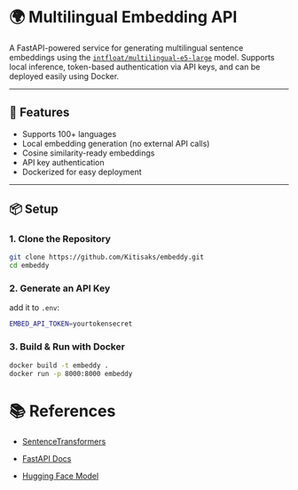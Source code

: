 # 🌍 Multilingual Embedding API

A FastAPI-powered service for generating multilingual sentence embeddings using the [`intfloat/multilingual-e5-large`](https://huggingface.co/intfloat/multilingual-e5-large) model. Supports local inference, token-based authentication via API keys, and can be deployed easily using Docker.

---

## 🚀 Features

- Supports 100+ languages
- Local embedding generation (no external API calls)
- Cosine similarity-ready embeddings
- API key authentication
- Dockerized for easy deployment

---

## 📦 Setup

### 1. Clone the Repository

```bash
git clone https://github.com/Kitisaks/embeddy.git
cd embeddy
```

### 2. Generate an API Key

add it to `.env`:

```bash
EMBED_API_TOKEN=yourtokensecret
```

### 3. Build & Run with Docker

```bash
docker build -t embeddy .
docker run -p 8000:8000 embeddy
```

# 📚 References

- [SentenceTransformers](https://www.sbert.net/)

- [FastAPI Docs](https://fastapi.tiangolo.com/)

- [Hugging Face Model](https://huggingface.co/intfloat/multilingual-e5-base)
